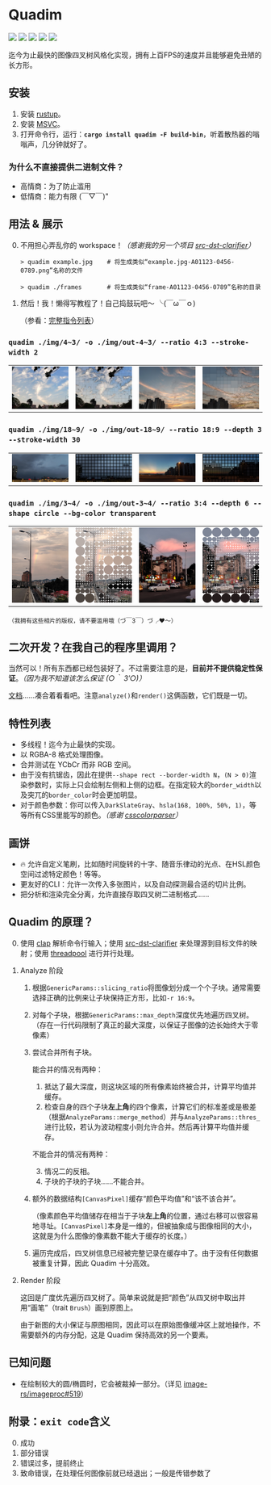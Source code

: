 # Quadim

![](https://img.shields.io/crates/v/quadim)
![](https://img.shields.io/crates/d/quadim)
![](https://img.shields.io/crates/l/quadim)
![](https://img.shields.io/docsrs/quadim)
![](https://img.shields.io/github/stars/eternal-io/quadim?style=social)

迄今为止最快的图像四叉树风格化实现，拥有上百FPS的速度并且能够避免丑陋的长方形。

## 安装

1. 安装 [rustup](https://www.rust-lang.org/zh-CN/tools/install)。
2. 安装 [MSVC](https://visualstudio.microsoft.com/zh-hans/visual-cpp-build-tools/)。
3. 打开命令行，运行：**`cargo install quadim -F build-bin`**，听着散热器的嗡嗡声，几分钟就好了。

### 为什么不直接提供二进制文件？

- 高情商：为了防止滥用
- 低情商：能力有限 (￣▽￣)"

## 用法 & 展示

0. 不用担心弄乱你的 workspace！*（感谢我的另一个项目 [src-dst-clarifier](https:github.com/eternal-io/src-dst-clarifier)）*

    ``` shell
    > quadim example.jpg    # 将生成类似“example.jpg-A01123-0456-0789.png”名称的文件

    > quadim ./frames       # 将生成类似“frame-A01123-0456-0789”名称的目录
    ```

1. 然后！我！懒得写教程了！自己捣鼓玩吧～ ╰(￣ω￣ｏ)

    （参看：[完整指令列表](./FULL-HELP.zh-Hans.md)）

### `quadim ./img/4~3/ -o ./img/out-4~3/ --ratio 4:3 --stroke-width 2`

<table style="table-layout:fixed;width:100%"><tr>
    <td><img src="./img/4~3/cloud-wandering.jpg" /></td>
    <td><img src="./img/out-4~3/cloud-wandering.png" /></td>
    <td><img src="./img/4~3/parallel-flare.jpg" /></td>
    <td><img src="./img/out-4~3/parallel-flare.png" /></td>
</tr></table>

### `quadim ./img/18~9/ -o ./img/out-18~9/ --ratio 18:9 --depth 3 --stroke-width 30`

<table style="table-layout:fixed;width:100%"><tr>
    <td><img src="./img/18~9/dash-over-night.jpg" /></td>
    <td><img src="./img/out-18~9/dash-over-night.png" /></td>
    <td><img src="./img/18~9/transiting.jpg" /></td>
    <td><img src="./img/out-18~9/transiting.png" /></td>
</tr></table>

### `quadim ./img/3~4/ -o ./img/out-3~4/ --ratio 3:4 --depth 6 --shape circle --bg-color transparent`

<table style="table-layout:fixed;width:100%"><tr>
    <td><img src="./img/3~4/falling-rainbow.jpg" /></td>
    <td><img src="./img/out-3~4/falling-rainbow.png" /></td>
    <td><img src="./img/3~4/initial-caps.jpg" /></td>
    <td><img src="./img/out-3~4/initial-caps.png" /></td>
</tr></table>

<sub>（我拥有这些相片的版权，请不要滥用哦（づ￣3￣）づ╭❤～）</sub>

## 二次开发？在我自己的程序里调用？

当然可以！所有东西都已经包装好了。不过需要注意的是，**目前并不提供稳定性保证**。*（因为我不知道该怎么保证 (○｀ 3′○)）*

[文档](https://docs.rs/quadim)……凑合着看看吧。注意`analyze()`和`render()`这俩函数，它们既是一切。

## 特性列表

- 多线程！迄今为止最快的实现。
- 以 RGBA-8 格式处理图像。
- 合并测试在 YCbCr 而非 RGB 空间。
- 由于没有抗锯齿，因此在提供`--shape rect --border-width N`，`(N > 0)`渲染参数时，实际上只会绘制左侧和上侧的边框。在指定较大的`border_width`以及突兀的`border_color`时会更加明显。
- 对于颜色参数：你可以传入`DarkSlateGray`、`hsla(168, 100%, 50%, 1)`，等等所有CSS里能写的颜色。*（感谢 [csscolorparser](https://github.com/mazznoer/csscolorparser-rs)）*

## 画饼

- 🔥 允许自定义笔刷，比如随时间旋转的十字、随音乐律动的光点、在HSL颜色空间过滤特定颜色！等等。
- 更友好的CLI：允许一次传入多张图片，以及自动探测最合适的切片比例。
- 把分析和渲染完全分离，允许直接存取四叉树二进制格式……

## Quadim 的原理？

0. 使用 [clap](https://github.com/clap-rs/clap) 解析命令行输入；使用 [src-dst-clarifier](https:github.com/eternal-io/src-dst-clarifier) 来处理源到目标文件的映射；使用 [threadpool](https://github.com/rust-threadpool/rust-threadpool) 进行并行处理。

1. Analyze 阶段

    1. 根据`GenericParams::slicing_ratio`将图像划分成一个个子块。通常需要选择正确的比例来让子块保持正方形，比如`-r 16:9`。

    2. 对每个子块，根据`GenericParams::max_depth`深度优先地遍历四叉树。（存在一行代码限制了真正的最大深度，以保证子图像的边长始终大于零像素）

    3. 尝试合并所有子块。

        能合并的情况有两种：

        1. 抵达了最大深度，则这块区域的所有像素始终被合并，计算平均值并缓存。
        2. 检查自身的四个子块**左上角**的四个像素，计算它们的标准差或是极差（根据`AnalyzeParams::merge_method`）并与`AnalyzeParams::thres_`进行比较，若认为波动程度小则允许合并。然后再计算平均值并缓存。

        不能合并的情况有两种：

        3. 情况二的反相。
        4. 子块的子块的子块……不能合并。

    4. 额外的数据结构`[CanvasPixel]`缓存“颜色平均值”和“该不该合并”。

        （像素颜色平均值储存在相当于子块**左上角**的位置，通过右移可以很容易地寻址。`[CanvasPixel]`本身是一维的，但被抽象成与图像相同的大小，这就是为什么图像的像素数不能大于缓存的长度。）

    5. 遍历完成后，四叉树信息已经被完整记录在缓存中了。由于没有任何数据被重复计算，因此 Quadim 十分高效。

2. Render 阶段

    这回是广度优先遍历四叉树了。简单来说就是把“颜色”从四叉树中取出并用“画笔”（trait `Brush`）画到原图上。

    由于新图的大小保证与原图相同，因此可以在原始图像缓冲区上就地操作，不需要额外的内存分配，这是 Quadim 保持高效的另一个要素。

## 已知问题

- 在绘制较大的圆/椭圆时，它会被裁掉一部分。（详见 [image-rs/imageproc#519](https://github.com/image-rs/imageproc/issues/519)）

## 附录：`exit code`含义

0. 成功
1. 部分错误
2. 错误过多，提前终止
3. 致命错误，在处理任何图像前就已经退出；一般是传错参数了
